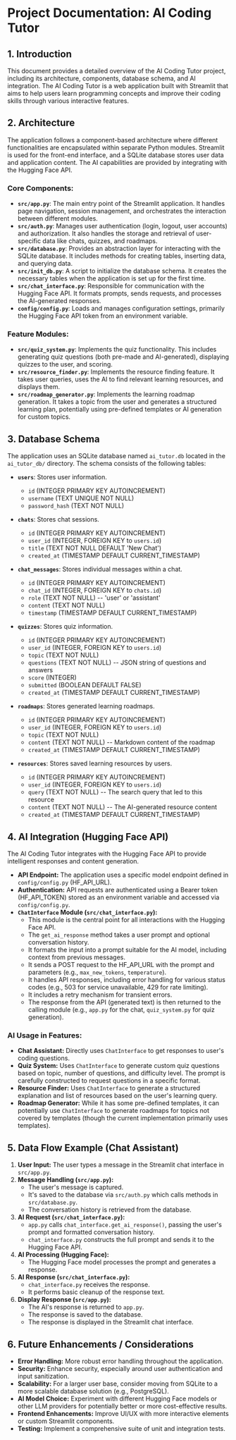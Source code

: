 # Project Documentation: AI Coding Tutor

## 1. Introduction

This document provides a detailed overview of the AI Coding Tutor project, including its architecture, components, database schema, and AI integration. The AI Coding Tutor is a web application built with Streamlit that aims to help users learn programming concepts and improve their coding skills through various interactive features.

## 2. Architecture

The application follows a component-based architecture where different functionalities are encapsulated within separate Python modules. Streamlit is used for the front-end interface, and a SQLite database stores user data and application content. The AI capabilities are provided by integrating with the Hugging Face API.

### Core Components:

-   **`src/app.py`**: The main entry point of the Streamlit application. It handles page navigation, session management, and orchestrates the interaction between different modules.
-   **`src/auth.py`**: Manages user authentication (login, logout, user accounts) and authorization. It also handles the storage and retrieval of user-specific data like chats, quizzes, and roadmaps.
-   **`src/database.py`**: Provides an abstraction layer for interacting with the SQLite database. It includes methods for creating tables, inserting data, and querying data.
-   **`src/init_db.py`**: A script to initialize the database schema. It creates the necessary tables when the application is set up for the first time.
-   **`src/chat_interface.py`**: Responsible for communication with the Hugging Face API. It formats prompts, sends requests, and processes the AI-generated responses.
-   **`config/config.py`**: Loads and manages configuration settings, primarily the Hugging Face API token from an environment variable.

### Feature Modules:

-   **`src/quiz_system.py`**: Implements the quiz functionality. This includes generating quiz questions (both pre-made and AI-generated), displaying quizzes to the user, and scoring.
-   **`src/resource_finder.py`**: Implements the resource finding feature. It takes user queries, uses the AI to find relevant learning resources, and displays them.
-   **`src/roadmap_generator.py`**: Implements the learning roadmap generation. It takes a topic from the user and generates a structured learning plan, potentially using pre-defined templates or AI generation for custom topics.

## 3. Database Schema

The application uses an SQLite database named `ai_tutor.db` located in the `ai_tutor_db/` directory. The schema consists of the following tables:

-   **`users`**: Stores user information.
    -   `id` (INTEGER PRIMARY KEY AUTOINCREMENT)
    -   `username` (TEXT UNIQUE NOT NULL)
    -   `password_hash` (TEXT NOT NULL)

-   **`chats`**: Stores chat sessions.
    -   `id` (INTEGER PRIMARY KEY AUTOINCREMENT)
    -   `user_id` (INTEGER, FOREIGN KEY to `users.id`)
    -   `title` (TEXT NOT NULL DEFAULT 'New Chat')
    -   `created_at` (TIMESTAMP DEFAULT CURRENT_TIMESTAMP)

-   **`chat_messages`**: Stores individual messages within a chat.
    -   `id` (INTEGER PRIMARY KEY AUTOINCREMENT)
    -   `chat_id` (INTEGER, FOREIGN KEY to `chats.id`)
    -   `role` (TEXT NOT NULL) -- 'user' or 'assistant'
    -   `content` (TEXT NOT NULL)
    -   `timestamp` (TIMESTAMP DEFAULT CURRENT_TIMESTAMP)

-   **`quizzes`**: Stores quiz information.
    -   `id` (INTEGER PRIMARY KEY AUTOINCREMENT)
    -   `user_id` (INTEGER, FOREIGN KEY to `users.id`)
    -   `topic` (TEXT NOT NULL)
    -   `questions` (TEXT NOT NULL) -- JSON string of questions and answers
    -   `score` (INTEGER)
    -   `submitted` (BOOLEAN DEFAULT FALSE)
    -   `created_at` (TIMESTAMP DEFAULT CURRENT_TIMESTAMP)

-   **`roadmaps`**: Stores generated learning roadmaps.
    -   `id` (INTEGER PRIMARY KEY AUTOINCREMENT)
    -   `user_id` (INTEGER, FOREIGN KEY to `users.id`)
    -   `topic` (TEXT NOT NULL)
    -   `content` (TEXT NOT NULL) -- Markdown content of the roadmap
    -   `created_at` (TIMESTAMP DEFAULT CURRENT_TIMESTAMP)

-   **`resources`**: Stores saved learning resources by users.
    -   `id` (INTEGER PRIMARY KEY AUTOINCREMENT)
    -   `user_id` (INTEGER, FOREIGN KEY to `users.id`)
    -   `query` (TEXT NOT NULL) -- The search query that led to this resource
    -   `content` (TEXT NOT NULL) -- The AI-generated resource content
    -   `created_at` (TIMESTAMP DEFAULT CURRENT_TIMESTAMP)

## 4. AI Integration (Hugging Face API)

The AI Coding Tutor integrates with the Hugging Face API to provide intelligent responses and content generation.

-   **API Endpoint:** The application uses a specific model endpoint defined in `config/config.py` (HF_API_URL).
-   **Authentication:** API requests are authenticated using a Bearer token (HF_API_TOKEN) stored as an environment variable and accessed via `config/config.py`.
-   **`ChatInterface` Module (`src/chat_interface.py`):**
    -   This module is the central point for all interactions with the Hugging Face API.
    -   The `get_ai_response` method takes a user prompt and optional conversation history.
    -   It formats the input into a prompt suitable for the AI model, including context from previous messages.
    -   It sends a POST request to the HF_API_URL with the prompt and parameters (e.g., `max_new_tokens`, `temperature`).
    -   It handles API responses, including error handling for various status codes (e.g., 503 for service unavailable, 429 for rate limiting).
    -   It includes a retry mechanism for transient errors.
    -   The response from the API (generated text) is then returned to the calling module (e.g., `app.py` for the chat, `quiz_system.py` for quiz generation).

### AI Usage in Features:

-   **Chat Assistant:** Directly uses `ChatInterface` to get responses to user's coding questions.
-   **Quiz System:** Uses `ChatInterface` to generate custom quiz questions based on topic, number of questions, and difficulty level. The prompt is carefully constructed to request questions in a specific format.
-   **Resource Finder:** Uses `ChatInterface` to generate a structured explanation and list of resources based on the user's learning query.
-   **Roadmap Generator:** While it has some pre-defined templates, it can potentially use `ChatInterface` to generate roadmaps for topics not covered by templates (though the current implementation primarily uses templates).

## 5. Data Flow Example (Chat Assistant)

1.  **User Input:** The user types a message in the Streamlit chat interface in `src/app.py`.
2.  **Message Handling (`src/app.py`):**
    -   The user's message is captured.
    -   It's saved to the database via `src/auth.py` which calls methods in `src/database.py`.
    -   The conversation history is retrieved from the database.
3.  **AI Request (`src/chat_interface.py`):**
    -   `app.py` calls `chat_interface.get_ai_response()`, passing the user's prompt and formatted conversation history.
    -   `chat_interface.py` constructs the full prompt and sends it to the Hugging Face API.
4.  **AI Processing (Hugging Face):**
    -   The Hugging Face model processes the prompt and generates a response.
5.  **AI Response (`src/chat_interface.py`):**
    -   `chat_interface.py` receives the response.
    -   It performs basic cleanup of the response text.
6.  **Display Response (`src/app.py`):**
    -   The AI's response is returned to `app.py`.
    -   The response is saved to the database.
    -   The response is displayed in the Streamlit chat interface.

## 6. Future Enhancements / Considerations

-   **Error Handling:** More robust error handling throughout the application.
-   **Security:** Enhance security, especially around user authentication and input sanitization.
-   **Scalability:** For a larger user base, consider moving from SQLite to a more scalable database solution (e.g., PostgreSQL).
-   **AI Model Choice:** Experiment with different Hugging Face models or other LLM providers for potentially better or more cost-effective results.
-   **Frontend Enhancements:** Improve UI/UX with more interactive elements or custom Streamlit components.
-   **Testing:** Implement a comprehensive suite of unit and integration tests.
